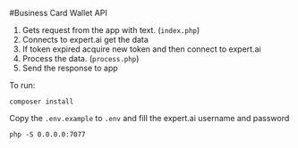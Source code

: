 
#Business Card Wallet API

1. Gets request from the app with text. (`index.php`)
2. Connects to expert.ai get the data
3. If token expired acquire new token and then connect to expert.ai
4. Process the data. (`process.php`)
5. Send the response to app

To run:
```shell
composer install
```

Copy the `.env.example` to `.env` and fill the expert.ai username and password

```shell
php -S 0.0.0.0:7077
```
